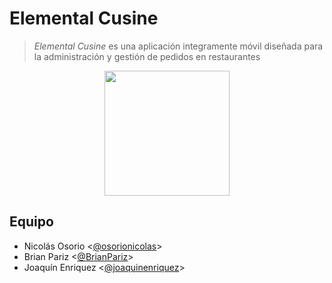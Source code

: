 # Elemental Cusine

> *Elemental Cusine* es una aplicación integramente móvil diseñada para la administración y gestión de pedidos en restaurantes

<p align="center">
<img src="https://i.ibb.co/DL6LxbL/icon-transp.png" height="200">

## Equipo
* Nicolás Osorio <[@osorionicolas](https://github.com/osorionicolas "Google!")>
* Brian Pariz <[@BrianPariz](https://github.com/BrianPariz, "Brian Pariz")>
* Joaquín Enriquez <[@joaquinenriquez](https://github.com/joaquinenriquez, "Joaquin Enriquez")>

